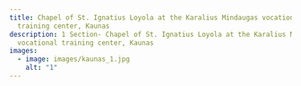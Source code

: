 ```yaml
---
title: Chapel of St. Ignatius Loyola at the Karalius Mindaugas vocational
  training center, Kaunas
description: 1 Section- Chapel of St. Ignatius Loyola at the Karalius Mindaugas
  vocational training center, Kaunas
images:
  - image: images/kaunas_1.jpg
    alt: "1"
---
```

